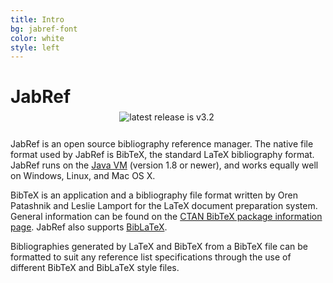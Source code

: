 ```yaml
---
title: Intro
bg: jabref-font
color: white
style: left
---
```


# JabRef
  <div style="position: relative; top: -12px; display: table; margin: 0px auto;">
    <a href="https://github.com/JabRef/jabref/releases" style="text-decoration: none;">
      <img src="https://img.shields.io/github/release/JabRef/jabref.svg" alt="latest release is v3.2">
    </a>
    <a href="https://github.com/JabRef/jabref/blob/master/CHANGELOG.md#unreleased" style="text-decoration: none;">
      <img src="https://img.shields.io/github/commits-since/JabRef/jabref/v3.2.svg" alt="">
    </a>
  </div>

JabRef is an open source bibliography reference manager.
The native file format used by JabRef is BibTeX, the standard LaTeX bibliography format.
JabRef runs on the [Java VM](http://www.java.com/) (version 1.8 or newer), and works equally well on Windows, Linux, and Mac OS X.

BibTeX is an application and a bibliography file format written by Oren Patashnik and Leslie Lamport for the LaTeX document preparation system.
General information can be found on the [CTAN BibTeX package information page](https://www.ctan.org/pkg/bibtex).
JabRef also supports [BibLaTeX](https://www.ctan.org/pkg/biblatex).

Bibliographies generated by LaTeX and BibTeX from a BibTeX file can be formatted to suit any reference list specifications through the use of different BibTeX and BibLaTeX style files.
